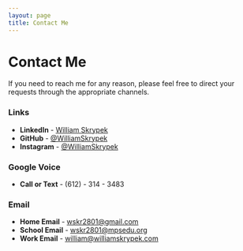 ```yaml
---
layout: page
title: Contact Me
---
```

# Contact Me
If you need to reach me for any reason, please feel free to direct your requests through the appropriate channels.
### Links
- **LinkedIn** - [William Skrypek](https://www.linkedin.com/in/willliam-skrypek-b6a9642a6/)
- **GitHub** - [@WilliamSkrypek](https://github.com/WilliamSkrypek)
- **Instagram** - [@WilliamSkrypek](https://www.instagram.com/williamskrypek/)

### Google Voice
- **Call or Text** - (612) - 314 - 3483

### Email
- **Home Email** - wskr2801@gmail.com
- **School Email** - wskr2801@mpsedu.org
- **Work Email** - william@williamskrypek.com